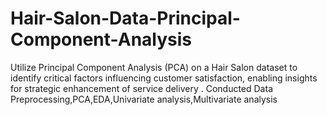 # Hair-Salon-Data-Principal-Component-Analysis
 Utilize Principal Component Analysis (PCA) on a Hair Salon dataset to identify critical factors influencing customer satisfaction, enabling insights for strategic enhancement of service delivery . Conducted Data Preprocessing,PCA,EDA,Univariate analysis,Multivariate analysis
